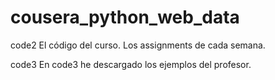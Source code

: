 # cousera_python_web_data

code2
El código del curso. Los assignments de cada semana.

code3
En code3 he descargado los ejemplos del profesor.
